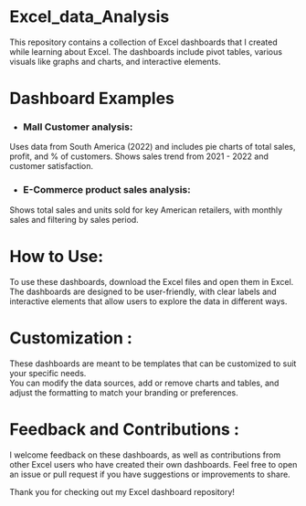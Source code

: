 # Excel_data_Analysis
This repository contains a collection of Excel dashboards that I created while learning about Excel.
The dashboards include pivot tables, various visuals like graphs and charts, and interactive elements.

# Dashboard Examples
* ### Mall Customer analysis:
 Uses data from South America (2022) and includes pie charts of total sales, profit, and % of customers. Shows sales trend from 2021 - 2022 and customer satisfaction.
 
* ### E-Commerce product sales analysis: 
 Shows total sales and units sold for key American retailers, with monthly sales and filtering by sales period.

# How to Use: 
To use these dashboards, download the Excel files and open them in Excel.
The dashboards are designed to be user-friendly, with clear labels and interactive elements that allow users to explore the data in different ways.

# Customization :
These dashboards are meant to be templates that can be customized to suit your specific needs.\
You can modify the data sources, add or remove charts and tables, and adjust the formatting to match your branding or preferences.

# Feedback and Contributions :
I welcome feedback on these dashboards, as well as contributions from other Excel users who have created their own dashboards. Feel free to open an issue or pull request if you have suggestions or improvements to share.

Thank you for checking out my Excel dashboard repository!
